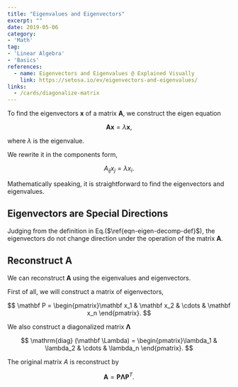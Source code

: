 ```yaml
---
title: "Eigenvalues and Eigenvectors"
excerpt: ""
date: 2019-05-06
category:
- 'Math'
tag:
- 'Linear Algebra'
- 'Basics'
references:
  - name: Eigenvectors and Eigenvalues @ Explained Visually
    link: https://setosa.io/ev/eigenvectors-and-eigenvalues/
links:
  - /cards/diagonalize-matrix
---
```


To find the eigenvectors $\mathbf x$ of a matrix $\mathbf A$, we construct the eigen equation

$$
\mathbf A \mathbf x = \lambda \mathbf x,
$$

where $\lambda$ is the eigenvalue.

We rewrite it in the components form,

$$
\begin{equation}
A_{ij} x_j = \lambda x_i.
\label{eqn-eigen-decomp-def}
\end{equation}
$$

Mathematically speaking, it is straightforward to find the eigenvectors and eigenvalues.

## Eigenvectors are Special Directions

Judging from the definition in Eq.($\ref{eqn-eigen-decomp-def}$), the eigenvectors do not change direction under the operation of the matrix $\mathbf A$.


## Reconstruct $\mathbf A$

We can reconstruct $\mathbf A$ using the eigenvalues and eigenvectors.

First of all, we will construct a matrix of eigenvectors,

$$
\mathbf P = \begin{pmatrix}\mathbf x_1 & \mathbf x_2 & \cdots & \mathbf x_n \end{pmatrix}.
$$

We also construct a diagonalized matrix $\mathbf \Lambda$

$$
\mathrm{diag} (\mathbf \Lambda)  =  \begin{pmatrix}\lambda_1 & \lambda_2 & \cdots & \lambda_n \end{pmatrix}.
$$

The original matrix $A$ is reconstruct by

$$
\mathbf A = \mathbf P \mathbf \Lambda \mathbf P^T.
$$

